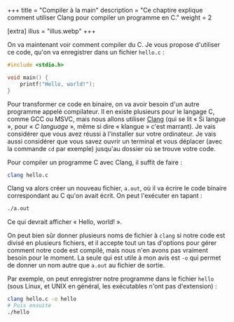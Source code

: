 +++
title = "Compiler à la main"
description = "Ce chaptire explique comment utiliser Clang pour compiler un programme en C."
weight = 2

[extra]
illus = "illus.webp"
+++

On va maintenant voir comment compiler du C. Je vous propose d'utiliser
ce code, qu'on va enregistrer dans un fichier `hello.c` :

```c
#include <stdio.h>

void main() {
    printf("Hello, world!");
}
```

Pour transformer ce code en binaire, on va avoir besoin d'un autre
programme appelé compilateur. Il en existe plusieurs pour le langage C,
comme GCC ou MSVC, mais nous allons utiliser [Clang](https://clang.llvm.org/)
(qui se lit « Si langue », pour « *C language* », même si dire « klangue » c'est marrant).
Je vais considérer que vous avez réussi à l'installer sur votre ordinateur.
Je vais aussi considérer que vous savez ouvrir un terminal et vous déplacer
(avec la commande `cd` par exemple) jusqu'au dossier où se trouve votre code.

Pour compiler un programme C avec Clang, il suffit de faire :

```bash
clang hello.c
```

Clang va alors créer un nouveau fichier, `a.out`, où il va écrire le code
binaire correspondant au C qu'on avait écrit. On peut l'exécuter en tapant :

```bash
./a.out
```

Ce qui devrait afficher « Hello, world! ».

On peut bien sûr donner plusieurs noms de fichier à `clang` si notre code est divisé
en plusieurs fichiers, et il accepte tout un tas d'options pour gérer comment notre code
est compilé, mais nous n'en avons pas vraiment besoin pour le moment. La seule qui est utile
à mon avis est `-o` qui permet de donner un nom autre que `a.out` au fichier de sortie.

Par exemple, on peut enregistrer notre programme dans le fichier `hello` (sous Linux, et UNIX en
général, les exécutables n'ont pas d'extension) :

```bash
clang hello.c -o hello
# Puis ensuite
./hello
```
